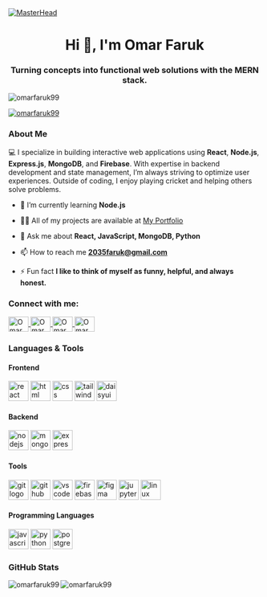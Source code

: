 <a href="https://portfolio-d455f.web.app/" target="_blank">
  <img src="https://user-images.githubusercontent.com/74038190/213910845-af37a709-8995-40d6-be59-724526e3c3d7.gif" alt="MasterHead">
</a>

<h1 align="center">Hi 👋, I'm Omar Faruk</h1>

<h3 align="center">Turning concepts into functional web solutions with the MERN stack.</h3>

<p align="left"> <img src="https://komarev.com/ghpvc/?username=omarfaruk99&label=Profile%20views&color=0e75b6&style=flat" alt="omarfaruk99" /> </p>

<p align="left"> <a href="https://github.com/ryo-ma/github-profile-trophy"><img src="https://github-profile-trophy.vercel.app/?username=omarfaruk99" alt="omarfaruk99" /></a> </p>

### About Me

💻 I specialize in building interactive web applications using **React**, **Node.js**, **Express.js**, **MongoDB**, and **Firebase**. With expertise in backend development and state management, I’m always striving to optimize user experiences. Outside of coding, I enjoy playing cricket and helping others solve problems.

- 🌱 I’m currently learning **Node.js**

- 👨‍💻 All of my projects are available at [My Portfolio](https://portfolio-d455f.web.app/)

- 💬 Ask me about **React, JavaScript, MongoDB, Python**

- 📫 How to reach me **2035faruk@gmail.com**

- ⚡ Fun fact **I like to think of myself as funny, helpful, and always honest.**

<h3 align="left">Connect with me:</h3>
<p align="left">
  <a href="https://www.linkedin.com/in/omarfaruk99/" target="blank">
    <img align="center" src="https://raw.githubusercontent.com/rahuldkjain/github-profile-readme-generator/master/src/images/icons/Social/linked-in-alt.svg" alt="Omar Faruk LinkedIn" height="30" width="40" />
  </a>
  <a href="https://twitter.com/yourtwitterhandle" target="blank">
    <img align="center" src="https://raw.githubusercontent.com/rahuldkjain/github-profile-readme-generator/master/src/images/icons/Social/twitter.svg" alt="Omar Faruk Twitter" height="30" width="40" />
  </a>
  <a href="https://facebook.com/yourfacebookhandle" target="blank">
    <img align="center" src="https://raw.githubusercontent.com/rahuldkjain/github-profile-readme-generator/master/src/images/icons/Social/facebook.svg" alt="Omar Faruk Facebook" height="30" width="40" />
  </a>
  <a href="https://instagram.com/yourinstagramhandle" target="blank">
    <img align="center" src="https://raw.githubusercontent.com/rahuldkjain/github-profile-readme-generator/master/src/images/icons/Social/instagram.svg" alt="Omar Faruk Instagram" height="30" width="40" />
  </a>
</p>

### Languages & Tools

#### Frontend
<p>
  <img src="https://cdn.jsdelivr.net/gh/devicons/devicon/icons/react/react-original.svg" height="40" alt="react logo" />
  <img src="https://cdn.jsdelivr.net/gh/devicons/devicon/icons/html5/html5-original.svg" height="40" alt="html logo" />
  <img src="https://cdn.jsdelivr.net/gh/devicons/devicon/icons/css3/css3-original.svg" height="40" alt="css logo" />
  <img src="https://upload.wikimedia.org/wikipedia/commons/thumb/d/d5/Tailwind_CSS_Logo.svg/2560px-Tailwind_CSS_Logo.svg.png" height="40" alt="tailwind logo" />
  <img src="https://img.daisyui.com/images/daisyui-logo/daisyui-logotype.svg" height="40" alt="daisyui logo" />
</p>

#### Backend
<p>
  <img src="https://cdn.jsdelivr.net/gh/devicons/devicon/icons/nodejs/nodejs-original.svg" height="40" alt="nodejs logo" />
  <img src="https://cdn.jsdelivr.net/gh/devicons/devicon/icons/mongodb/mongodb-original.svg" height="40" alt="mongodb logo" />
  <img src="https://miro.medium.com/v2/resize:fit:1400/1*XP-mZOrIqX7OsFInN2ngRQ.png" height="40" alt="express logo" />
</p>

#### Tools
<p>
  <img src="https://cdn.jsdelivr.net/gh/devicons/devicon/icons/git/git-original.svg" height="40" alt="git logo" />
  <img src="https://upload.wikimedia.org/wikipedia/commons/thumb/a/ae/Github-desktop-logo-symbol.svg/1200px-Github-desktop-logo-symbol.svg.png" height="40" alt="github logo" />
  <img src="https://cdn.jsdelivr.net/gh/devicons/devicon/icons/vscode/vscode-original.svg" height="40" alt="vscode logo" />
  <img src="https://cdn.jsdelivr.net/gh/devicons/devicon/icons/firebase/firebase-plain.svg" height="40" alt="firebase logo" />
  <img src="https://cdn.jsdelivr.net/gh/devicons/devicon/icons/figma/figma-original.svg" height="40" alt="figma logo"  />
  <img src="https://cdn.jsdelivr.net/gh/devicons/devicon/icons/jupyter/jupyter-original.svg" height="40" alt="jupyter logo"  />
  <img src="https://cdn.jsdelivr.net/gh/devicons/devicon/icons/linux/linux-original.svg" height="40" alt="linux logo"  />
</p>

#### Programming Languages
<p>
  <img src="https://cdn.jsdelivr.net/gh/devicons/devicon/icons/javascript/javascript-original.svg" height="40" alt="javascript logo" />
  <img src="https://cdn.jsdelivr.net/gh/devicons/devicon/icons/python/python-original.svg" height="40" alt="python logo" />
  <img src="https://upload.wikimedia.org/wikipedia/commons/thumb/2/29/Postgresql_elephant.svg/1200px-Postgresql_elephant.svg.png" height="40" alt="postgreSQL logo" />
</p>

### GitHub Stats

<p><img align="left" src="https://github-readme-stats.vercel.app/api/top-langs?username=omarfaruk99&show_icons=true&locale=en&layout=compact" alt="omarfaruk99" /></p>
<p><img align="center" src="https://github-readme-streak-stats.herokuapp.com/?user=omarfaruk99&" alt="omarfaruk99" /></p>
